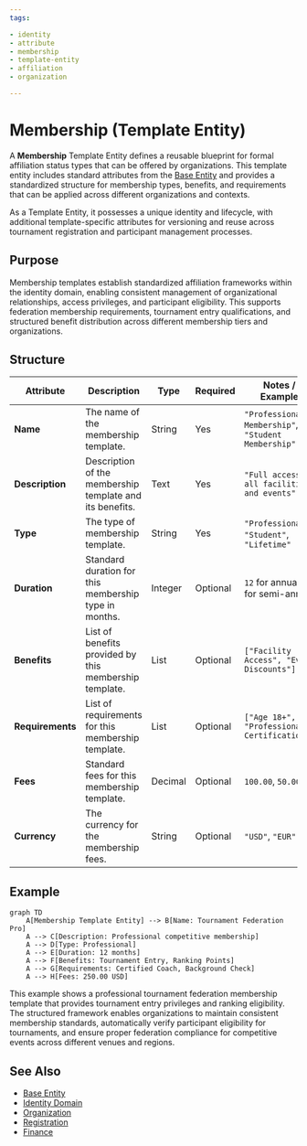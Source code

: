 ```yaml
---
tags:

- identity
- attribute
- membership
- template-entity
- affiliation
- organization

---
```


# Membership (Template Entity)

A **Membership** Template Entity defines a reusable blueprint for formal affiliation status types that can be
offered by organizations. This template entity includes standard attributes from the [Base Entity](../../foundation/base_entity.md)
and provides a standardized structure for membership types, benefits, and requirements that can be applied across
different organizations and contexts.

As a Template Entity, it possesses a unique identity and lifecycle, with additional template-specific attributes
for versioning and reuse across tournament registration and participant management processes.

## Purpose

Membership templates establish standardized affiliation frameworks within the identity domain, enabling consistent
management of organizational relationships, access privileges, and participant eligibility. This supports federation
membership requirements, tournament entry qualifications, and structured benefit distribution across different
membership tiers and organizations.

## Structure

| Attribute        | Description                                                                    | Type    | Required | Notes / Example                               |
| ---------------- | ------------------------------------------------------------------------------ | ------- | -------- | --------------------------------------------- |
| **Name**         | The name of the membership template.                                          | String  | Yes      | `"Professional Membership"`, `"Student Membership"` |
| **Description**  | Description of the membership template and its benefits.                      | Text    | Yes      | `"Full access to all facilities and events"` |
| **Type**         | The type of membership template.                                              | String  | Yes      | `"Professional"`, `"Student"`, `"Lifetime"`  |
| **Duration**     | Standard duration for this membership type in months.                        | Integer | Optional | `12` for annual, `6` for semi-annual          |
| **Benefits**     | List of benefits provided by this membership template.                       | List    | Optional | `["Facility Access", "Event Discounts"]`     |
| **Requirements** | List of requirements for this membership template.                           | List    | Optional | `["Age 18+", "Professional Certification"]`  |
| **Fees**         | Standard fees for this membership template.                                  | Decimal | Optional | `100.00`, `50.00`                            |
| **Currency**     | The currency for the membership fees.                                        | String  | Optional | `"USD"`, `"EUR"`                             |

## Example

```mermaid
graph TD
    A[Membership Template Entity] --> B[Name: Tournament Federation Pro]
    A --> C[Description: Professional competitive membership]
    A --> D[Type: Professional]
    A --> E[Duration: 12 months]
    A --> F[Benefits: Tournament Entry, Ranking Points]
    A --> G[Requirements: Certified Coach, Background Check]
    A --> H[Fees: 250.00 USD]
```

This example shows a professional tournament federation membership template that provides tournament entry privileges
and ranking eligibility. The structured framework enables organizations to maintain consistent membership standards,
automatically verify participant eligibility for tournaments, and ensure proper federation compliance for competitive
events across different venues and regions.

## See Also

- [Base Entity](../../foundation/base_entity.md)
- [Identity Domain](../README.md)
- [Organization](../../organization/README.md)
- [Registration](../../registration/registration.md)
- [Finance](../../finance/README.md)
